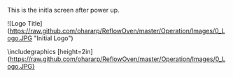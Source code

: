 This is the initla screen after power up.

![Logo Title] (https://raw.github.com/ohararp/ReflowOven/master/Operation/Images/0_Logo.JPG "Initial Logo")

\includegraphics [height=2in] {https://raw.github.com/ohararp/ReflowOven/master/Operation/Images/0_Logo.JPG}
